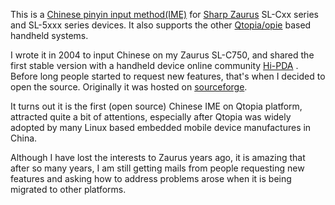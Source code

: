 This is a [Chinese pinyin input method(IME)](http://en.wikipedia.org/wiki/Pinyin_input_method) for [Sharp Zaurus](http://en.wikipedia.org/wiki/Sharp_Zaurus) SL-Cxx series and SL-5xxx series devices. It also supports the other [Qtopia/opie](http://en.wikipedia.org/wiki/Qtopia) based handheld systems.

I wrote it in 2004 to input Chinese on my Zaurus SL-C750, and shared the first stable version with a handheld device online community [Hi-PDA](http://www.hi-pda.com/forum/) . Before long people started to request new features, that's when I decided to open the source. Originally it was hosted on [sourceforge](http://sourceforge.net/projects/murphypinyin/).

It turns out it is the first (open source) Chinese IME on Qtopia platform, attracted quite a bit of attentions, especially after Qtopia was widely adopted by many Linux based embedded mobile device manufactures in China.
 
Although I have lost the interests to Zaurus years ago, it is amazing that after so many years, I am still getting mails from people requesting new features and asking how to address problems arose when it is being migrated to other platforms.
